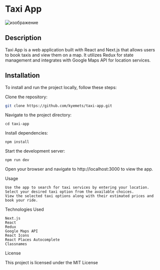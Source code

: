 # Taxi App

![изображение](https://github.com/kyemets/taxi-app/assets/61251118/e6485c4a-d330-4ae1-a17e-55ac3a342929)

## Description
Taxi App is a web application built with React and Next.js that allows users to book taxis and view them on a map. It utilizes Redux for state management and integrates with Google Maps API for location services.

## Installation
To install and run the project locally, follow these steps:

Clone the repository:
   ```bash
   git clone https://github.com/kyemets/taxi-app.git
```

Navigate to the project directory:

    cd taxi-app
    
Install dependencies:
        
    npm install
    
Start the development server:
    
    npm run dev

Open your browser and navigate to http://localhost:3000 to view the app.

Usage

    Use the app to search for taxi services by entering your location.
    Select your desired taxi option from the available choices.
    View the selected taxi options along with their estimated prices and book your ride.

Technologies Used

    Next.js
    React
    Redux
    Google Maps API
    React Icons
    React Places Autocomplete
    Classnames


License

This project is licensed under the MIT License
